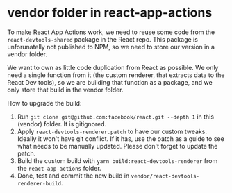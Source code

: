 # vendor folder in react-app-actions

To make React App Actions work, we need to reuse some code from the `react-devtools-shared` package in the React repo. This package is unforunatelly not published to NPM, so we need to store our version in a vendor folder.

We want to own as little code duplication from React as possible. We only need a single function from it (the custom renderer, that extracts data to the React Dev tools), so we are building that function as a package, and we only store that build in the vendor folder.

How to upgrade the build:

1. Run `git clone git@github.com:facebook/react.git --depth 1` in this (vendor) folder. It is gitignored.
2. Apply `react-devtools-renderer.patch` to have our custom tweaks. Ideally it won't have git conflict. If it has, use the patch as a guide to see what needs to be manually updated. Please don't forget to update the patch.
3. Build the custom build with `yarn build:react-devtools-renderer` from the `react-app-actions` folder.
4. Done, test and commit the new build in `vendor/react-devtools-renderer-build`.
